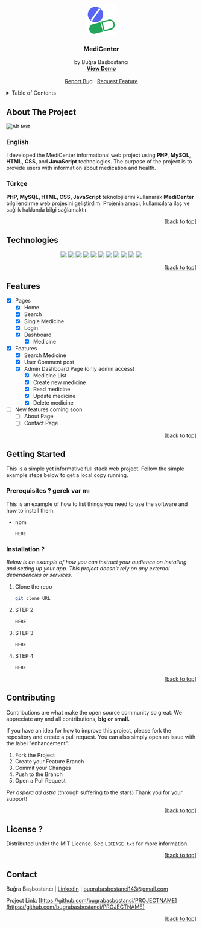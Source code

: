 <!-- TR HALİNİ YAZ -->

<a name="readme-top"></a>

<!-- PROJECT LOGO -->
<br />
<div align="center">
  <a href="#">
    <img src="/assets/images/ilac-dunyasi-logo.png" alt="Logo" width="80" height="80">
  </a>

  <h3 align="center">MediCenter</h3>
 <p align="center">
    by Buğra Başbostancı
    <br />
    <a href="link"><strong>View Demo</strong></a>
    <br />
    <br />
    <a href="link">Report Bug</a>
    ·
    <a href="link">Request Feature</a>
  </p>
</div>

<details>
  <summary>Table of Contents</summary>
  <ol>
    <li>
      <a href="#about-the-project">About The Project</a>
      <ul>
        <li><a href="#technologies">Technologies</a></li>
        <li><a href="#features">Features</a></li>
      </ul>
    </li>
    <li>
      <a href="#getting-started">Getting Started</a>
      <ul>
        <li><a href="#prerequisites">Prerequisites</a></li>
        <li><a href="#installation">Installation</a></li>
      </ul>
    </li>
    <li><a href="#contributing">Contributing</a></li>
    <li><a href="#license">License</a></li>
    <li><a href="#contact">Contact</a></li>
  </ol>
</details>

## About The Project

<img src="uygulama görseli" alt="Alt text" title="Optional title">

### English

I developed the MediCenter informational web project using **PHP**, **MySQL**, **HTML**, **CSS**, and **JavaScript** technologies. The purpose of the project is to provide users with information about medication and health.

### Türkçe

**PHP, MySQL, HTML, CSS, JavaScript** teknolojilerini kullanarak **MediCenter** bilgilendirme web projesini geliştirdim. Projenin amacı, kullanıcılara ilaç ve sağlık hakkında bilgi sağlamaktır.

<p align="right">[<a href="#readme-top">back to top</a>]</p>

## Technologies

<p align="center">
  <a><img src="https://img.shields.io/badge/php-%23777BB4.svg?style=for-the-badge&logo=php&logoColor=white"/></a>
  <a><img src="https://img.shields.io/badge/mysql-%2300f.svg?style=for-the-badge&logo=mysql&logoColor=white"/></a>
  <a><img src="https://img.shields.io/badge/html5-%23E34F26.svg?style=for-the-badge&logo=html5&logoColor=white"/></a>
  <a><img src="https://img.shields.io/badge/css3-%231572B6.svg?style=for-the-badge&logo=css3&logoColor=white"/></a>
  <a><img src="https://img.shields.io/badge/bootstrap-%238511FA.svg?style=for-the-badge&logo=bootstrap&logoColor=white"/></a>
  <a><img src="https://img.shields.io/badge/javascript-%23323330.svg?style=for-the-badge&logo=javascript&logoColor=%23F7DF1E"/></a>
  <a><img src="https://img.shields.io/badge/git-%23F05033.svg?style=for-the-badge&logo=git&logoColor=white"/></a>
  <a><img src="https://img.shields.io/badge/github-%23121011.svg?style=for-the-badge&logo=github&logoColor=white"/></a>
  <a><img src="https://img.shields.io/badge/markdown-%23000000.svg?style=for-the-badge&logo=markdown&logoColor=white"/></a>
  <a><img src="https://img.shields.io/badge/Visual%20Studio%20Code-0078d7.svg?style=for-the-badge&logo=visual-studio-code&logoColor=white"/></a>
  <a><img src="https://img.shields.io/badge/vercel-%23000000.svg?style=for-the-badge&logo=vercel&logoColor=white"/></a>

</p>

<p align="right">[<a href="#readme-top">back to top</a>]</p>

<!-- Features -->

## Features

- [x] Pages
  - [x] Home
  - [x] Search
  - [x] Single Medicine
  - [x] Login
  - [x] Dashboard
    - [x] Medicine
- [x] Features
  - [x] Search Medicine
  - [x] User Comment post
  - [x] Admin Dashboard Page (only admin access)
    - [x] Medicine List
    - [x] Create new medicine
    - [x] Read medicine
    - [x] Update medicine
    - [x] Delete medicine
- [ ] New features coming soon
  - [ ] About Page
  - [ ] Contact Page

<p align="right">[<a href="#readme-top">back to top</a>]</p>

<!-- GETTING STARTED -->

## Getting Started

This is a simple yet informative full stack web project. Follow the simple example steps below to get a local copy running.

### Prerequisites ? gerek var mı

This is an example of how to list things you need to use the software and how to install them.

- npm
  ```
  HERE
  ```

### Installation ?

_Below is an example of how you can instruct your audience on installing and setting up your app. This project doesn't rely on any external dependencies or services._

1. Clone the repo
   ```sh
   git clone URL
   ```
2. STEP 2
   ```
   HERE
   ```
3. STEP 3
   ```
   HERE
   ```
4. STEP 4
   ```
   HERE
   ```

<p align="right">[<a href="#readme-top">back to top</a>]</p>

<!-- CONTRIBUTING -->

## Contributing

Contributions are what make the open source community so great. We appreciate any and all contributions, **big or small.**

If you have an idea for how to improve this project, please fork the repository and create a pull request. You can also simply open an issue with the label "enhancement".

1. Fork the Project
2. Create your Feature Branch
3. Commit your Changes
4. Push to the Branch
5. Open a Pull Request

_Per aspera ad astra_ (through suffering to the stars)
Thank you for your support!

<p align="right">[<a href="#readme-top">back to top</a>]</p>

<!-- LICENSE -->

## License ?

Distributed under the MIT License. See `LICENSE.txt` for more information.

<p align="right">[<a href="#readme-top">back to top</a>]</p>

<!-- CONTACT -->

## Contact

Buğra Başbostancı | [LinkedIn](https://www.linkedin.com/in/bugrabasbostanci/) | bugrabasbostanci143@gmail.com

Project Link: [https://github.com/bugrabasbostanci/PROJECTNAME](https://github.com/bugrabasbostanci/PROJECTNAME)

<p align="right">[<a href="#readme-top">back to top</a>]</p>

<!-- ACKNOWLEDGMENTS -->
